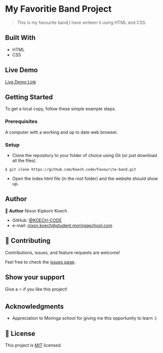 

# My Favoritie Band Project

> This is my favourite band,I have writeen it using HTML and CSS.

## Built With

- HTML
- CSS
 

## Live Demo

[Live Demo Link](https://koech-code.github.io/Favourite-band/)


## Getting Started

To get a local copy, follow these simple example steps.

### Prerequisites

A computer with a working and up to date web browser.

### Setup

- Clone the repository to your folder of choice using Git (or just download all the files)
```
$ git clone https://github.com/Koech-code/Favourite-band.git

```
- Open the index.html file (in the root folder) and the website should show up.

## Author

👤 **Author**
Nixon Kipkorir Koech
- GitHub: [@KOECH-CODE](https://github.com/Koech-code)
- e-mail: nixon.koech@student.moringaschool.com






## 🤝 Contributing

Contributions, issues, and feature requests are welcome!

Feel free to check the [issues page](feature_request.md).

## Show your support

Give a ⭐️ if you like this project!

## Acknowledgments

- Appreciation to  Moringa school for giving me this opportunity to learn :)

## 📝 License

This project is [MIT](LICENCE) licensed.
